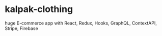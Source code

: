 # kalpak-clothing
huge E-commerce app with React, Redux, Hooks, GraphQL, ContextAPI, Stripe, Firebase
